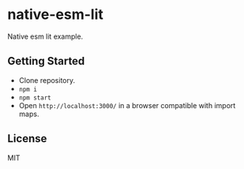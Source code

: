 # native-esm-lit

Native esm lit example.

## Getting Started

- Clone repository.
- `npm i`
- `npm start`
- Open `http://localhost:3000/` in a browser compatible with import maps.

## License

MIT
